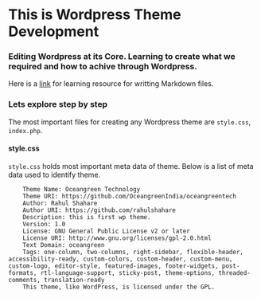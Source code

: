 # This is Wordpress Theme Development

### Editing Wordpress at its Core. Learning to create what we required and how to achive through Wordpress.
Here is a [link](https://guides.github.com/features/mastering-markdown/) for learning resource for writting Markdown files.

### Lets explore step by step
The most important files for creating any Wordpress theme are ```style.css```, ```index.php```.

#### style.css
```style.css``` holds most important meta data of theme. Below is a list of meta data used to identify theme.
```
    Theme Name: Oceangreen Technology
    Theme URI: https://github.com/OceangreenIndia/oceangreentech
    Author: Rahul Shahare
    Author URI: https://github.com/rahulshahare
    Description: this is first wp theme.
    Version: 1.0
    License: GNU General Public License v2 or later
    License URI: http://www.gnu.org/licenses/gpl-2.0.html
    Text Domain: oceangreen
    Tags: one-column, two-columns, right-sidebar, flexible-header, accessibility-ready, custom-colors, custom-header, custom-menu, custom-logo, editor-style, featured-images, footer-widgets, post-formats, rtl-language-support, sticky-post, theme-options, threaded-comments, translation-ready
    This theme, like WordPress, is licensed under the GPL.
``` 
